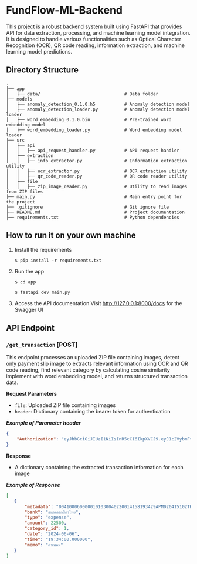 # FundFlow-ML-Backend

This project is a robust backend system built using FastAPI that provides API for data extraction, processing, and machine learning model integration. It is designed to handle various functionalities such as Optical Character Recognition (OCR), QR code reading, information extraction, and machine learning model predictions.

## Directory Structure

```plaintext
.
├── app
│   ├── data/                                # Data folder
├── models
│   ├── anomaly_detection_0.1.0.h5           # Anomaly detection model
│   ├── anomaly_detection_loader.py          # Anomaly detection model loader
│   ├── word_embedding_0.1.0.bin             # Pre-trained word embedding model
│   ├── word_embedding_loader.py             # Word embedding model loader
├── src
│   ├── api
│   │   ├── api_request_handler.py           # API request handler
│   ├── extraction
│   │   ├── info_extractor.py                # Information extraction utility
│   │   ├── ocr_extractor.py                 # OCR extraction utility
│   │   ├── qr_code_reader.py                # QR code reader utility
│   ├── file
│   │   ├── zip_image_reader.py              # Utility to read images from ZIP files
├── main.py                                  # Main entry point for the project
├── .gitignore                               # Git ignore file
├── README.md                                # Project documentation
├── requirements.txt                         # Python dependencies

```

## How to run it on your own machine

1. Install the requirements

   ```
   $ pip install -r requirements.txt
   ```

2. Run the app
   ```
   $ cd app
   ```

   ```
   $ fastapi dev main.py
   ```
3. Access the API documentation Visit http://127.0.0.1:8000/docs for the Swagger UI

## API Endpoint

### `/get_transaction` [POST]
This endpoint processes an uploaded ZIP file containing images, detect only payment slip image to extracts relevant information using OCR and QR code reading, find relevant category by calculating cosine similarity implement with word embedding model, and returns structured transaction data.

**Request Parameters**
- `file`: Uploaded ZIP file containing images
- `header`: Dictionary containing the bearer token for authentication

***Example of Parameter header***
```json
{
    "Authorization": "eyJhbGciOiJIUzI1NiIsInR5cCI6IkpXVCJ9.eyJ1c2VybmFtZSI6IiIsInVzZXJfaWQiOjEsImV4cCI6MTczMjYwOTkwOX0.kdedIkkE8HFGH_XRIeO_tsis-D_JzZVGdJiYOPZgll4"
}
```

**Response**
- A dictionary containing the extracted transaction information for each image

***Example of Response***
```json
[
   {
       "metadata": "0041000600000101030040220014158193429APM020415102TH91042BBB",
       "bank": "ธนาคารกสิกรไทย",
       "type": "expense",
       "amount": 22500,
       "category_id": 1,
       "date": "2024-06-06",
       "time": "19:34:00.000000",
       "memo": "ค่าเทอม"
   }
]
```



